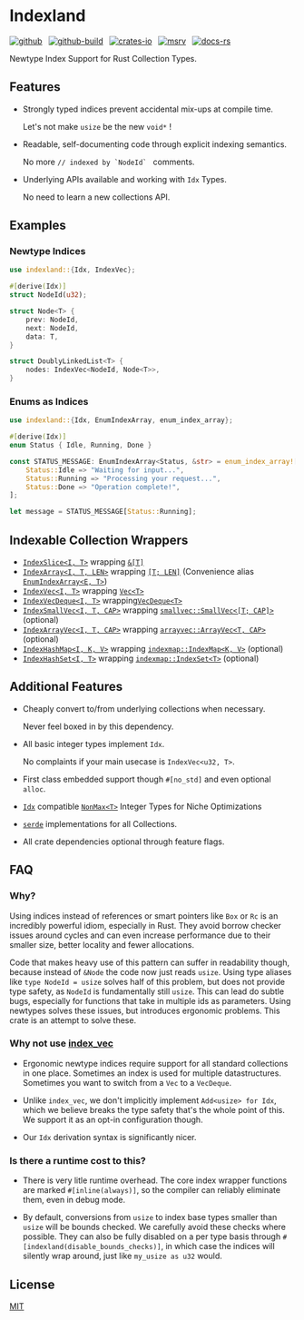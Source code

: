 # Indexland

[![github]](https://github.com/cmrschwarz/indexland/tree/main/crates/indexland)&ensp;
[![github-build]](https://github.com/cmrschwarz/indexland/actions/workflows/ci.yml)&ensp;
[![crates-io]](https://crates.io/crates/indexland)&ensp;
[![msrv]](https://crates.io/crates/indexland)&ensp;
[![docs-rs]](https://docs.rs/indexland)&ensp;

[github]: https://img.shields.io/badge/cmrschwarz/indexland-8da0cb?&labelColor=555555&logo=github
[github-build]: https://github.com/cmrschwarz/indexland/actions/workflows/ci.yml/badge.svg
[crates-io]: https://img.shields.io/crates/v/indexland.svg?logo=rust
[msrv]: https://img.shields.io/crates/msrv/indexland?logo=rust
[docs-rs]: https://img.shields.io/badge/docs.rs-indexland-66c2a5?logo=docs.rs

Newtype Index Support for Rust Collection Types.

## Features
- Strongly typed indices prevent accidental mix-ups at compile time.

  Let's not make `usize` be the new `void*` !

- Readable, self-documenting code through explicit indexing semantics.

  No more ```// indexed by `NodeId` ``` comments.

- Underlying APIs available and working with `Idx` Types.

  No need to learn a new collections API.


## Examples
### Newtype Indices
```rust
use indexland::{Idx, IndexVec};

#[derive(Idx)]
struct NodeId(u32);

struct Node<T> {
    prev: NodeId,
    next: NodeId,
    data: T,
}

struct DoublyLinkedList<T> {
    nodes: IndexVec<NodeId, Node<T>>,
}
```

### Enums as Indices
```rust
use indexland::{Idx, EnumIndexArray, enum_index_array};

#[derive(Idx)]
enum Status { Idle, Running, Done }

const STATUS_MESSAGE: EnumIndexArray<Status, &str> = enum_index_array![
    Status::Idle => "Waiting for input...",
    Status::Running => "Processing your request...",
    Status::Done => "Operation complete!",
];

let message = STATUS_MESSAGE[Status::Running];
```

## Indexable Collection Wrappers
- [`IndexSlice<I, T>`](crate::IndexSlice)
  wrapping [`&[T]`](std::slice)
- [`IndexArray<I, T, LEN>`](crate::IndexArray)
  wrapping [`[T; LEN]`](std::array) (Convenience alias [`EnumIndexArray<E, T>`](crate::EnumIndexArray))
- [`IndexVec<I, T>`](crate::IndexVec)
  wrapping [`Vec<T>`](alloc::vec::Vec)
- [`IndexVecDeque<I, T>`](crate::IndexVecDeque)
  wrapping[`VecDeque<T>`](std::collections::VecDeque)
- [`IndexSmallVec<I, T, CAP>`](crate::IndexSmallVec)
  wrapping [`smallvec::SmallVec<[T; CAP]>`](smallvec::SmallVec) (optional)
- [`IndexArrayVec<I, T, CAP>`](crate::IndexArrayVec)
  wrapping [`arrayvec::ArrayVec<T, CAP>`](arrayvec::ArrayVec) (optional)
- [`IndexHashMap<I, K, V>`](crate::IndexHashMap)
  wrapping [`indexmap::IndexMap<K, V>`](indexmap::IndexMap) (optional)
- [`IndexHashSet<I, T>`](crate::IndexHashSet)
  wrapping [`indexmap::IndexSet<T>`](indexmap::IndexSet) (optional)


## Additional Features

- Cheaply convert to/from underlying collections when necessary.

  Never feel boxed in by this dependency.

- All basic integer types implement `Idx`.

  No complaints if your main usecase is `IndexVec<u32, T>`.

- First class embedded support though `#[no_std]` and even optional `alloc`.

- [`Idx`](crate::Idx) compatible [`NonMax<T>`](crate::nonmax) Integer Types for Niche Optimizations

- [`serde`](::serde) implementations for all Collections.

- All crate dependencies optional through feature flags.

## FAQ

### Why?
Using indices instead of references or smart pointers like `Box` or `Rc`
is an incredibly powerful idiom, especially in Rust.
They avoid borrow checker issues around cycles and can even increase
performance due to their smaller size, better locality and fewer allocations.

Code that makes heavy use of this pattern can suffer in readability though,
because instead of `&Node` the code now just reads `usize`. Using type aliases like
`type NodeId = usize` solves half of this problem, but does not provide type
safety, as `NodeId` is fundamentally still `usize`. This can lead do subtle
bugs, especially for functions that take in multiple ids as parameters.
Using newtypes solves these issues, but introduces ergonomic problems.
This crate is an attempt to solve these.


### Why not use [index_vec](https://docs.rs/index_vec/latest/index_vec/index.html)
- Ergonomic newtype indices require support for all standard collections in one place.
  Sometimes an index is used for multiple datastructures.
  Sometimes you want to switch from a `Vec` to a `VecDeque`.

- Unlike `index_vec`, we don't implicitly implement `Add<usize> for Idx`,
  which we believe breaks the type safety that's the whole point of this.
  We support it as an opt-in configuration though.

- Our `Idx` derivation syntax is significantly nicer.

### Is there a runtime cost to this?
- There is very litle runtime overhead. The core index wrapper functions are marked `#[inline(always)]`,
so the compiler can reliably eliminate them, even in debug mode.

- By default, conversions from `usize` to index base types smaller than `usize`
will be bounds checked. We carefully avoid these checks where possible.
They can also be fully disabled on a per type basis through
`#[indexland(disable_bounds_checks)]`, in which case the indices
will silently wrap around, just like `my_usize as u32` would.



## License
[MIT](../../LICENSE)
